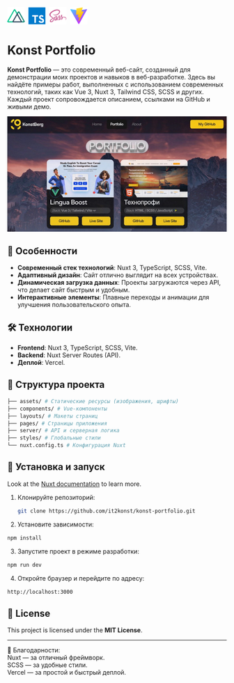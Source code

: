 <div align="left">
   <img src="https://github.com/devicons/devicon/blob/master/icons/nuxtjs/nuxtjs-original.svg" title="nuxtjs" alt="vuejs" width="40" height="40"/>&nbsp;
   <img src="https://github.com/devicons/devicon/blob/master/icons/typescript/typescript-original.svg" title="typescript" alt="typescript" width="40" height="40"/>&nbsp;
   <img src="https://github.com/devicons/devicon/blob/master/icons/sass/sass-original.svg" title="SCSS" alt="SCSS" width="40" height="40"/>&nbsp;
   <img src="https://github.com/devicons/devicon/blob/master/icons/vitejs/vitejs-original.svg" title="vitejs" alt="vitejs" width="40" height="40"/>&nbsp;
</div>

# Konst Portfolio

**Konst Portfolio** — это современный веб-сайт, созданный для демонстрации моих проектов и навыков в веб-разработке. Здесь вы найдёте примеры работ, выполненных с использованием современных технологий, таких как Vue 3, Nuxt 3, Tailwind CSS, SCSS и других. Каждый проект сопровождается описанием, ссылками на GitHub и живыми демо.

![screenshot.jpg](https://github.com/it2konst/konst-portfolio/blob/main/public/images/opengraph.jpg)

## 🚀 Особенности

- **Современный стек технологий**: Nuxt 3, TypeScript, SCSS, Vite.
- **Адаптивный дизайн**: Сайт отлично выглядит на всех устройствах.
- **Динамическая загрузка данных**: Проекты загружаются через API, что делает сайт быстрым и удобным.
- **Интерактивные элементы**: Плавные переходы и анимации для улучшения пользовательского опыта.

## 🛠️ Технологии

- **Frontend**: Nuxt 3, TypeScript, SCSS, Vite.
- **Backend**: Nuxt Server Routes (API).
- **Деплой**: Vercel.

## 📂 Структура проекта
```bash
├── assets/ # Статические ресурсы (изображения, шрифты)
├── components/ # Vue-компоненты
├── layouts/ # Макеты страниц
├── pages/ # Страницы приложения
├── server/ # API и серверная логика
├── styles/ # Глобальные стили
└── nuxt.config.ts # Конфигурация Nuxt
```

## 🚀 Установка и запуск

Look at the [Nuxt documentation](https://nuxt.com/docs/getting-started/introduction) to learn more.

1. Клонируйте репозиторий:
   ```bash
   git clone https://github.com/it2konst/konst-portfolio.git
   ```
2. Установите зависимости:
```bash
npm install
```
3. Запустите проект в режиме разработки:
```bash
npm run dev
```
4. Откройте браузер и перейдите по адресу:
```bash
http://localhost:3000
```

## 📝 **License**

This project is licensed under the **MIT License**.

---

🙏 Благодарности:<br>
Nuxt — за отличный фреймворк.<br>
SCSS — за удобные стили.<br>
Vercel — за простой и быстрый деплой.<br>
